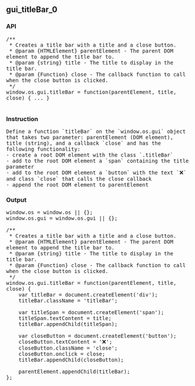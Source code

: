 ## gui_titleBar_0
### API

<pre style='text-wrap: wrap'>
/**
 * Creates a title bar with a title and a close button.
 * @param {HTMLElement} parentElement - The parent DOM element to append the title bar to.
 * @param {string} title - The title to display in the title bar.
 * @param {Function} close - The callback function to call when the close button is clicked.
 */
window.os.gui.titleBar = function(parentElement, title, close) { ... }

</pre>
### Instruction

<pre style='text-wrap: wrap'>
Define a function `titleBar` on the `window.os.gui` object that takes two parameter: parentElement (DOM element), title (string), and a callback `close` and has the following functionality:
- create a root DOM element with the class `.titleBar`
- add to the root DOM element a `span` containing the title parameter
- add to the root DOM element a `button` with the text `❌` and class `close` that calls the close callback
- append the root DOM element to parentElement
</pre>
### Output

<pre style='text-wrap: wrap'>
window.os = window.os || {};
window.os.gui = window.os.gui || {};

/**
 * Creates a title bar with a title and a close button.
 * @param {HTMLElement} parentElement - The parent DOM element to append the title bar to.
 * @param {string} title - The title to display in the title bar.
 * @param {Function} close - The callback function to call when the close button is clicked.
 */
window.os.gui.titleBar = function(parentElement, title, close) {
    var titleBar = document.createElement('div');
    titleBar.className = 'titleBar';

    var titleSpan = document.createElement('span');
    titleSpan.textContent = title;
    titleBar.appendChild(titleSpan);

    var closeButton = document.createElement('button');
    closeButton.textContent = '❌';
    closeButton.className = 'close';
    closeButton.onclick = close;
    titleBar.appendChild(closeButton);

    parentElement.appendChild(titleBar);
};

</pre>
